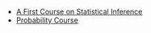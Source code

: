 - [A First Course on Statistical Inference](https://bookdown.org/egarpor/inference/)
- [Probability Course](https://www.probabilitycourse.com)